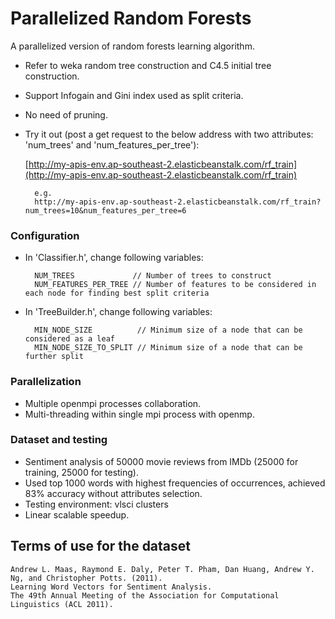 # Parallelized Random Forests
A parallelized version of random forests learning algorithm.
* Refer to weka random tree construction and C4.5 initial tree construction.
* Support Infogain and Gini index used as split criteria.
* No need of pruning.
* Try it out (post a get request to the below address with two attributes: 'num_trees' and 'num_features_per_tree'):

    [http://my-apis-env.ap-southeast-2.elasticbeanstalk.com/rf_train](http://my-apis-env.ap-southeast-2.elasticbeanstalk.com/rf_train)

        e.g.
        http://my-apis-env.ap-southeast-2.elasticbeanstalk.com/rf_train?num_trees=10&num_features_per_tree=6

### Configuration
* In 'Classifier.h', change following variables:

        NUM_TREES             // Number of trees to construct
        NUM_FEATURES_PER_TREE // Number of features to be considered in each node for finding best split criteria

* In 'TreeBuilder.h', change following variables:

        MIN_NODE_SIZE          // Minimum size of a node that can be considered as a leaf
        MIN_NODE_SIZE_TO_SPLIT // Minimum size of a node that can be further split

### Parallelization
* Multiple openmpi processes collaboration.
* Multi-threading within single mpi process with openmp.

### Dataset and testing
* Sentiment analysis of 50000 movie reviews from IMDb (25000 for training, 25000 for testing).
* Used top 1000 words with highest frequencies of occurrences, achieved 83% accuracy without attributes selection.
* Testing environment: vlsci clusters
* Linear scalable speedup.

## Terms of use for the dataset

    Andrew L. Maas, Raymond E. Daly, Peter T. Pham, Dan Huang, Andrew Y. Ng, and Christopher Potts. (2011).
    Learning Word Vectors for Sentiment Analysis.
    The 49th Annual Meeting of the Association for Computational Linguistics (ACL 2011).
